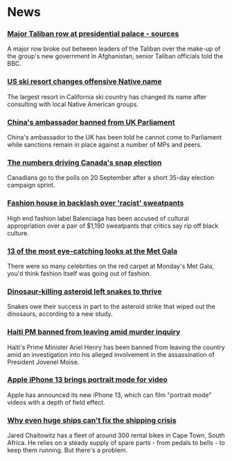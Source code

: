 # News
### [Major Taliban row at presidential palace - sources](https://www.bbc.com/news/world-asia-58560923)
A major row broke out between leaders of the Taliban over the make-up of the group's new government in Afghanistan, senior Taliban officials told the BBC.
### [US ski resort changes offensive Native name](https://www.bbc.com/news/world-us-canada-58563002)
The largest resort in California ski country has changed its name after consulting with local Native American groups.
### [China's ambassador banned from UK Parliament](https://www.bbc.com/news/uk-politics-58556460)
China's ambassador to the UK has been told he cannot come to Parliament while sanctions remain in place against a number of MPs and peers.
### [The numbers driving Canada's snap election](https://www.bbc.com/news/world-us-canada-58426147)
Canadians go to the polls on 20 September after a short 35-day election campaign sprint. 
### [Fashion house in backlash over 'racist' sweatpants](https://www.bbc.com/news/business-58563242)
High end fashion label Balenciaga has been accused of cultural appropriation over a pair of $1,190 sweatpants that critics say rip off black culture. 
### [13 of the most eye-catching looks at the Met Gala](https://www.bbc.com/news/entertainment-arts-58537575)
There were so many celebrities on the red carpet at Monday's Met Gala, you'd think fashion itself was going out of fashion.
### [Dinosaur-killing asteroid left snakes to thrive](https://www.bbc.com/news/science-environment-58559735)
Snakes owe their success in part to the asteroid strike that wiped out the dinosaurs, according to a new study.
### [Haiti PM banned from leaving amid murder inquiry](https://www.bbc.com/news/world-latin-america-58564831)
Haiti's Prime Minister Ariel Henry has been banned from leaving the country amid an investigation into his alleged involvement in the assassination of President Jovenel Moïse. 
### [Apple iPhone 13 brings portrait mode for video](https://www.bbc.com/news/technology-58560011)
Apple has announced its new iPhone 13, which can film "portrait mode" videos with a depth of field effect.
### [Why even huge ships can't fix the shipping crisis](https://www.bbc.com/news/business-58479148)
Jared Chaitowitz has a fleet of around 300 rental bikes in Cape Town, South Africa. He relies on a steady supply of spare parts - from pedals to bells - to keep them running. But there's a problem. 
